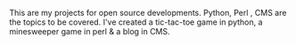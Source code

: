 This are my projects for open source developments. Python, Perl , CMS are the topics to be covered. I've created a tic-tac-toe game in python,
a minesweeper game in perl & a blog in CMS.

